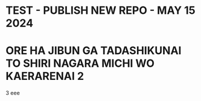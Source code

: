# TEST - PUBLISH NEW REPO - MAY 15 2024

# ORE HA JIBUN GA TADASHIKUNAI TO SHIRI NAGARA MICHI WO KAERARENAI 2
3
eee
